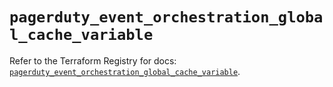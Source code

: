 # `pagerduty_event_orchestration_global_cache_variable`

Refer to the Terraform Registry for docs: [`pagerduty_event_orchestration_global_cache_variable`](https://registry.terraform.io/providers/pagerduty/pagerduty/3.19.4/docs/resources/event_orchestration_global_cache_variable).
